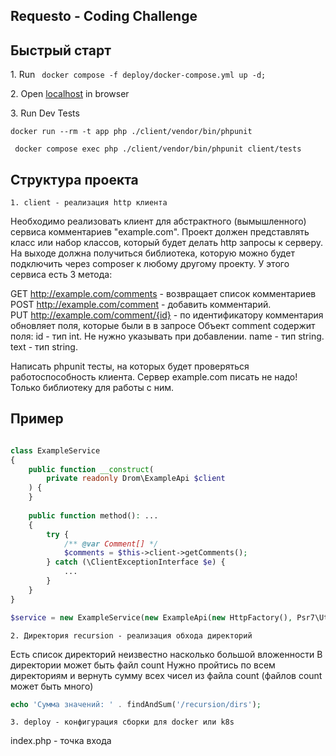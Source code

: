 ## Requesto - Coding Challenge

## Быстрый старт

<p>1. Run <code> docker compose -f deploy/docker-compose.yml up -d;</code></p>
<p></p>
<p>2. Open <a href="http://localhost ">localhost</a> in browser</p>

<p>3. Run Dev Tests</p>
<p><code>docker run --rm -t app php ./client/vendor/bin/phpunit</code></p>
<p><code> docker compose exec php ./client/vendor/bin/phpunit client/tests</code></p>

## Структура проекта

<p><code>1. client - реализация http клиента</code></p>

Необходимо реализовать клиент для абстрактного (вымышленного) сервиса комментариев "example.com". Проект должен представлять класс или набор классов, который будет делать http запросы к серверу.
На выходе должна получиться библиотека, которую можно будет подключить через composer к любому другому проекту.
У этого сервиса есть 3 метода:

GET http://example.com/comments - возвращает список комментариев
<br>POST http://example.com/comment - добавить комментарий.
<br>PUT http://example.com/comment/{id} - по идентификатору комментария обновляет поля, которые были в в запросе
Объект comment содержит поля:
id - тип int. Не нужно указывать при добавлении.
name - тип string.
text - тип string.

Написать phpunit тесты, на которых будет проверяться работоспособность клиента.
Сервер example.com писать не надо! Только библиотеку для работы с ним.

## Пример

```php

class ExampleService
{
    public function __construct(
        private readonly Drom\ExampleApi $client
    ) {
    }
    
    public function method(): ...
    {
        try {
            /** @var Comment[] */
            $comments = $this->client->getComments();
        } catch (\ClientExceptionInterface $e) {
            ...
        }
    } 
}

$service = new ExampleService(new ExampleApi(new HttpFactory(), Psr7\Utils::streamFor(''), new Client());
```

<p><code>2. Директория recursion - реализация обхода директорий</code></p>

Есть список директорий неизвестно насколько большой вложенности
В директории может быть файл count
Нужно пройтись по всем директориям и вернуть сумму всех чисел из файла count (файлов count может быть много)

```php
echo 'Сумма значений: ' . findAndSum('/recursion/dirs');
```
<p><code>3. deploy - конфигурация сборки для docker или k8s</code></p>

index.php - точка входа
